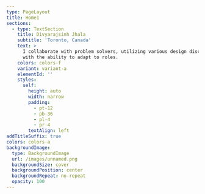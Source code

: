 ```yaml
---
type: PageLayout
title: Home1
sections:
  - type: TextSection
    title: Divyarajsinh Jhala
    subtitle: 'Toronto, Canada'
    text: >
      I collaborate with problem solvers, utilizing various design disciplines
      with the ability to adapt to roles.
    colors: colors-f
    variant: variant-a
    elementId: ''
    styles:
      self:
        height: auto
        width: narrow
        padding:
          - pt-12
          - pb-36
          - pl-4
          - pr-4
        textAlign: left
addTitleSuffix: true
colors: colors-a
backgroundImage:
  type: BackgroundImage
  url: /images/unnamed.png
  backgroundSize: cover
  backgroundPosition: center
  backgroundRepeat: no-repeat
  opacity: 100
---
```

